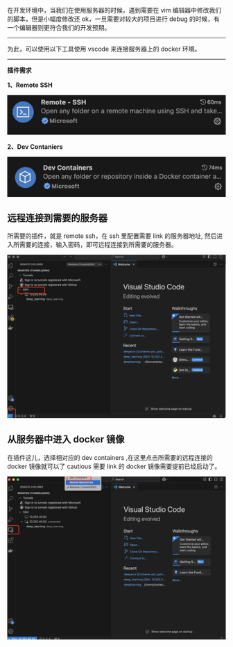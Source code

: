 
在开发环境中，当我们在使用服务器的时候，遇到需要在 vim 编辑器中修改我们的脚本，但是小幅度修改还 ok，一旦需要对较大的项目进行 debug 的时候，有一个编辑器则更符合我们的开发预期。

---

为此，可以使用以下工具使用 vscode 来连接服务器上的 docker 环境。

---

**插件需求**

**1、Remote SSH**

![image.png](../assets/vscode_ssh/00.png)

**2、Dev Contaniers**

![](../assets/vscode_ssh/01.png)

## 远程连接到需要的服务器
所需要的插件，就是 remote ssh，在 ssh 里配置需要 link 的服务器地址, 然后进入所需要的连接，输入密码，即可远程连接到所需要的服务器。

![](../assets/vscode_ssh/02.png)

## 从服务器中进入 docker 镜像
在插件这儿，选择相对应的 dev containers ,在这里点击所需要的远程连接的 docker 镜像就可以了 cautious 需要 link 的 docker 镜像需要提前已经启动了。 

![](../assets/vscode_ssh/03.png)

